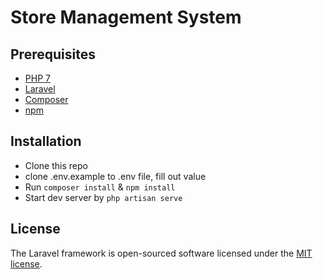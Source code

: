 # Store Management System

## Prerequisites 

- [PHP 7](http://www.php.net/)
- [Laravel](https://laravel.com/docs/5.5) 
- [Composer](https://getcomposer.org/download/)
- [npm](https://www.npmjs.com/)

## Installation
- Clone this repo
- clone .env.example to .env file, fill out value 
- Run `composer install` & `npm install`
- Start dev server by `php artisan serve`

## License

The Laravel framework is open-sourced software licensed under the [MIT license](https://opensource.org/licenses/MIT).
